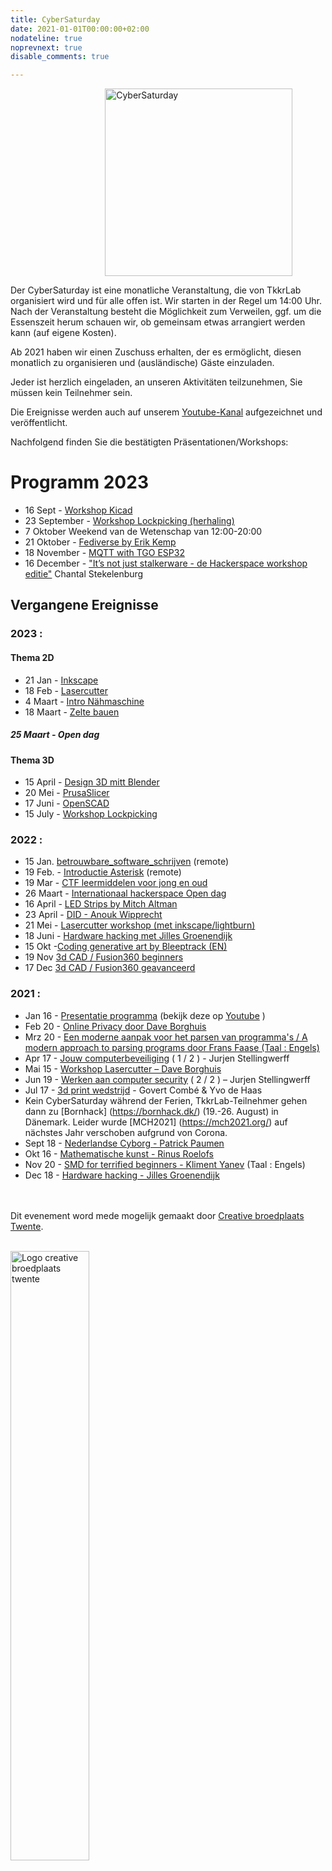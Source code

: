 ```yaml
---
title: CyberSaturday
date: 2021-01-01T00:00:00+02:00
nodateline: true
noprevnext: true
disable_comments: true

---
```

<img alt="CyberSaturday" src="/images/cyber_saturday.png" width="300px" height="300px" style="margin: 0 30%;">


Der CyberSaturday ist eine monatliche Veranstaltung, die von TkkrLab organisiert wird und für alle offen ist. Wir starten in der Regel um 14:00 Uhr. Nach der Veranstaltung besteht die Möglichkeit zum Verweilen, ggf. um die Essenszeit herum schauen wir, ob gemeinsam etwas arrangiert werden kann (auf eigene Kosten).

Ab 2021 haben wir einen Zuschuss erhalten, der es ermöglicht, diesen monatlich zu organisieren und (ausländische) Gäste einzuladen.

Jeder ist herzlich eingeladen, an unseren Aktivitäten teilzunehmen, Sie müssen kein Teilnehmer sein.

Die Ereignisse werden auch auf unserem [Youtube-Kanal](https://www.youtube.com/user/TkkrLab) aufgezeichnet und veröffentlicht.

Nachfolgend finden Sie die bestätigten Präsentationen/Workshops:
# Programm 2023
* 16 Sept -  [Workshop Kicad](/cybersaturdays/2023_09_16_kicad)
* 23 September - [Workshop Lockpicking (herhaling)](/cybersaturdays/2023_09_23_lockpicking)
* 7 Oktober Weekend van de Wetenschap van 12:00-20:00
* 21 Oktober - [Fediverse by Erik Kemp](/cybersaturdays/2023_10_21_fediverse)
* 18 November - [MQTT with TGO ESP32](/cybersaturdays/2023_11_18_mqtt_tgo_esp32)
* 16 December - ["It’s not just stalkerware - de Hackerspace workshop editie"](/cybersaturdays/2023_12_16_its_not_just_stalkerware) Chantal Stekelenburg

## Vergangene Ereignisse

### 2023 :

#### Thema 2D
* 21 Jan - [Inkscape](/cybersaturdays/2023_01_21_inkscape)
* 18 Feb - [Lasercutter](/cybersaturdays/2023_02_18_lasercutter)
* 4 Maart - [Intro Nähmaschine](/cybersaturdays/2023_03_04_basis_naaimachine) 
* 18 Maart - [Zelte bauen](/cybersaturdays/2023_03_04_tenten)


##### 25 Maart - Open dag

#### Thema 3D

* 15 April - [Design 3D mitt Blender](/cybersaturdays/2023_04_15_blender)
* 20 Mei - [PrusaSlicer](/cybersaturdays/2023_05_20_prusaslicer)
* 17 Juni - [OpenSCAD](/cybersaturdays/2023_06_17_openscad)
* 15 July - [Workshop Lockpicking](/cybersaturdays/2023_07_15_lockpicking)


###  2022 :

* 15 Jan. [betrouwbare_software_schrijven](/cybersaturdays/2022_01_15_betrouwbare_software_schrijven/) (remote)
* 19 Feb. - [Introductie Asterisk](/cybersaturdays/2022_02_19_asterisk/) (remote)
* 19 Mar - [CTF leermiddelen voor jong en oud](/cybersaturdays/2022_02_19_ctf_leermiddel_voor_jong_en_oud/
)
* 26 Maart - [Internationaal hackerspace Open dag](/blog/opendag-26-maart-2022/)
* 16 April - [LED Strips by Mitch Altman](/cybersaturdays/2022_04_16_ledstrips_mitch_altman/)
* 23 April - [DID - Anouk Wipprecht](/blog/blog_nieuws_2022_03_30_did_anouk_wipprecht/)
* 21 Mei - [Lasercutter workshop (met inkscape/lightburn)](/cybersaturdays/2022_05_21_inkscape_en_lasercutter/
) 
* 18 Juni - [Hardware hacking met Jilles Groenendijk](/cybersaturdays/hardware_hacking__jilles_groenendijk/)
* 15 Okt -[Coding generative art by Bleeptrack (EN)](/cybersaturdays/2022_10_15_coding_generative_art_bleeptrack/)
* 19 Nov [3d CAD / Fusion360 beginners](/cybersaturdays/2022_11_19_3d_cad_beginners)
* 17 Dec [3d CAD / Fusion360 geavanceerd](/cybersaturdays/2022_12_17_3d_cad_advanced/)

###  2021 :

* Jan 16 - [Presentatie programma](/cybersaturdays/2021_01_16_presentatie_programma/) (bekijk deze op [Youtube](https://www.youtube.com/watch?v=nieysTn9afA) )
* Feb 20 - [Online Privacy door Dave Borghuis](/cybersaturdays/2021_02_20_online_privacy/)   
* Mrz 20 - [Een moderne aanpak voor het parsen van programma's / A modern approach to parsing programs door Frans Faase (Taal : Engels)](/cybersaturdays/2021_03_20_parsers/)
* Apr 17 - [Jouw computerbeveiliging](/cybersaturdays/2021_04_17_jouw_computerbeveiliging/) ( 1 / 2 ) - Jurjen Stellingwerff
* Mai 15 - [Workshop Lasercutter – Dave Borghuis](/cybersaturdays/2021_05_15_inkscape_en_lasercutter/)
* Jun 19 - [Werken aan computer security](/cybersaturdays/2021_06_19_werken_aan_computersecurity/) ( 2 / 2 ) – Jurjen Stellingwerff
* Jul 17 - [3d print wedstrijd](/cybersaturdays/2021_07_17_3d_print_wedstrijd/) - Govert Combé & Yvo de Haas
* Kein CyberSaturday während der Ferien, TkkrLab-Teilnehmer gehen dann zu [Bornhack] (https://bornhack.dk/) (19.-26. August) in Dänemark. Leider wurde [MCH2021] (https://mch2021.org/) auf nächstes Jahr verschoben aufgrund von Corona.
* Sept 18 - [Nederlandse Cyborg - Patrick Paumen](/cybersaturdays/2021_09_18_nederlandse_cyborg_patrick_paumen/)
* Okt 16 - [Mathematische kunst - Rinus Roelofs](/cybersaturdays/2021_10_16_mathematische_kunst__rinus_roelofs/)
* Nov 20 - [SMD for terrified beginners - Kliment Yanev](/cybersaturdays/2021_11_20_smd_for_terrified_beginners__kliment_yanev/) (Taal : Engels)
* Dec 18 - [Hardware hacking - Jilles Groenendijk](/en/cybersaturdays/2021_12_18_hardware_hacking__jilles_groenendijk/)


<br /><br />
Dit evenement word mede mogelijk gemaakt door [Creative broedplaats Twente](http://www.creatievebroedplaatsentwente.nl/).
<br /><br />

<img width=50% src="/images/Logo-Creatieve-Broedplaatsen-Twente.jpg"  alt="Logo creative broedplaats twente">